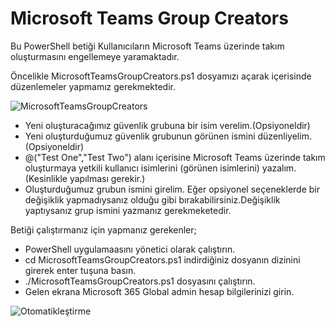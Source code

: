 # Microsoft Teams Group Creators
Bu PowerShell betiği Kullanıcıların Microsoft Teams üzerinde takım oluşturmasını engellemeye yaramaktadır.

Öncelikle MicrosoftTeamsGroupCreators.ps1 dosyamızı açarak içerisinde düzenlemeler yapmamız gerekmektedir.

![MicrosoftTeamsGroupCreators](https://user-images.githubusercontent.com/53214224/156131875-11b785de-4661-4306-bf2e-8862f3fd2381.png)

- Yeni oluşturacağımız güvenlik grubuna bir isim verelim.(Opsiyoneldir)
- Yeni oluşturduğumuz güvenlik grubunun görünen ismini düzenliyelim.(Opsiyoneldir)
- @("Test One","Test Two") alanı içerisine Microsoft Teams üzerinde takım oluşturmaya yetkili kullanıcı isimlerini (görünen isimlerini) yazalım. (Kesinlikle yapılması gerekir.)
- Oluşturduğumuz grubun ismini girelim. Eğer opsiyonel seçeneklerde bir değişiklik yapmadıysanız olduğu gibi bırakabilirsiniz.Değişiklik yaptıysanız grup ismini yazmanız gerekmeketedir.

Betiği çalıştırmanız için yapmanız gerekenler;

- PowerShell uygulamaasını yönetici olarak çalıştırın.
- cd MicrosoftTeamsGroupCreators.ps1 indirdiğiniz dosyanın dizinini girerek enter tuşuna basın.
- ./MicrosoftTeamsGroupCreators.ps1 dosyasını çalıştırın.
- Gelen ekrana Microsoft 365 Global admin hesap bilgilerinizi girin.

![Otomatikleştirme](https://user-images.githubusercontent.com/53214224/156134375-c51bf8cf-3344-43cc-8497-696eabf5516a.png)
